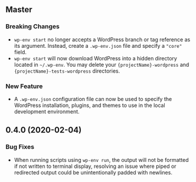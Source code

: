 ## Master

### Breaking Changes

- `wp-env start` no longer accepts a WordPress branch or tag reference as its argument. Instead, create a `.wp-env.json` file and specify a `"core"` field.
- `wp-env start` will now download WordPress into a hidden directory located in `~/.wp-env`. You may delete your `{projectName}-wordpress` and `{projectName}-tests-wordpress` directories.

### New Feature

- A `.wp-env.json` configuration file can now be used to specify the WordPress installation, plugins, and themes to use in the local development environment.

## 0.4.0 (2020-02-04)

### Bug Fixes

- When running scripts using `wp-env run`, the output will not be formatted if not written to terminal display, resolving an issue where piped or redirected output could be unintentionally padded with newlines.
